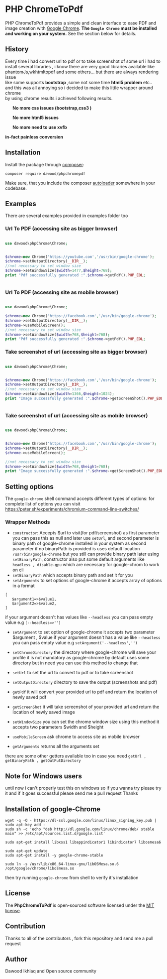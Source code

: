 PHP ChromeToPdf
===============

PHP ChromeToPdf provides a simple and clean interface to ease PDF and image creation with
[Google Chrome](https://www.google.com/chrome/). **The `Google Chrome`
must be installed and working on your system.** See the section below for details.



## History
Every time i had convert url to pdf or to take screenshot of some url
i had to install several libraries , i know there are very good libraries available 
like phantomJs,wkhtmltopdf and some others...
but there are always rendering issue 
<br>like some supports <b>bootstrap</b> ,some not some time <b>html5 problem</b> etc..
<br>and this was all annoying
so i decided to make this little wrapper around chrome 
<br>
by using chrome results i achieved following results.
<ul><b>No more css issues (bootstrap,css3 )</b></ul>
<ul><b>No more html5 issues</b></ul>
<ul><b>No more need to use xvfb</b></ul>

<b>in-fact painless conversion</b>


## Installation

Install the package through [composer](http://getcomposer.org):

```
composer require dawood/phpchromepdf
```

Make sure, that you include the composer [autoloader](https://getcomposer.org/doc/01-basic-usage.md#autoloading)
somewhere in your codebase.

## Examples
There are several examples provided in examples folder too


### Url To PDF (accessing site as  bigger browser)

```php

use dawood\phpChrome\Chrome;


$chrome=new Chrome('https://youtube.com','/usr/bin/google-chrome');
$chrome->setOutputDirectory(__DIR__);
//not necessary to set window size
$chrome->setWindowSize($width=1477,$height=768);
print "Pdf successfully generated :".$chrome->getPdf().PHP_EOL;



```


### Url To PDF (accessing site as  mobile browser)

```php

use dawood\phpChrome\Chrome;

$chrome=new Chrome('https://facebook.com','/usr/bin/google-chrome');
$chrome->setOutputDirectory(__DIR__);
$chrome->useMobileScreen();
//not necessary to set window size
$chrome->setWindowSize($width=768,$height=768);
print "Pdf successfully generated :".$chrome->getPdf().PHP_EOL;

```


### Take screenshot of url (accessing site as  bigger browser)

```php

use dawood\phpChrome\Chrome;


$chrome=new Chrome('https://facebook.com','/usr/bin/google-chrome');
$chrome->setOutputDirectory(__DIR__);
//not necessary to set window size
$chrome->setWindowSize($width=1366,$height=1024);
print "Image successfully generated :".$chrome->getScreenShot().PHP_EOL;



```

### Take screenshot of url (accessing site as  mobile browser)

```php

use dawood\phpChrome\Chrome;


$chrome=new Chrome('https://facebook.com','/usr/bin/google-chrome');
$chrome->setOutputDirectory(__DIR__);
$chrome->useMobileScreen();

//not necessary to set window size
$chrome->setWindowSize($width=768,$height=768);
print "Image successfully generated :".$chrome->getScreenShot().PHP_EOL;


```



## Setting options

The `google-chrome` shell command accepts different types of options:
for complete list of options you can visit 
https://peter.sh/experiments/chromium-command-line-switches/

 

### Wrapper Methods


 * `constructor`: Accepts $url to visit(for pdf/screenshot) as first parameter 
 you can pass this as null and later use `setUrl`, and second parameter is binary
 path of google-chrome installed in your system as second parameter if no binaryPath is provided
 is uses default location `/usr/bin/google-chrome`
 but you still can provide binary path later using `setBinaryPath`,
 constructor also put some default arguments like 
 `headless , disable-gpu` which are necessary for google-chrom to work on cli
 * `setBinaryPath` which accepts binary path and set it for you
 * `setArguments` to set options of google-chrome it accepts array of options in a format
 ```
 [
    $argument1=>$value1,
    $argument2=>$value2,  
 ]
 ```
if your argument doesn't has values like `--headless` you can pass empty value 
 e.g
 `[--headless=>'']`
* `setArgument` to set option of google-chrome it accepts two parameter $argument , $value
 if your argument doesn't has a value like `--headless` you can pass empty value e.g
 `setArgument('--headless','')`
 
* `setChromeDirectory` the directory where google-chrome will save your profile
    it is not mandatory as google-chrome by default uses some directory but in need 
    you can use this method to change that
* `setUrl` to set the url to convert to pdf or to take screenshot    

* `setOutputDirectory` directory to save the output (screenshots and pdf)

* `getPdf` it will convert your provided url to pdf and return the 
location of newly saved pdf

* `getScreenShot` it will take screenshot of your provided url and return the 
location of newly saved image

* `setWindowSize` you can set the chrome window size using this method 
it accepts two parameters $width and $height

* `useMobileScreen` ask chrome to access site as mobile browser
 
* `getArguments` returns all the arguments set
 
there are some other getters available too in case you need
 `getUrl , getBinaryPath , getOutPutDirectory`





## Note for Windows users
until now i can't properly test this on windows so if you wanna try
please try it and if it goes successful please send me a pull request 
Thanks



## Installation of google-Chrome
```shell
wget -q -O - https://dl-ssl.google.com/linux/linux_signing_key.pub | sudo apt-key add - 
sudo sh -c 'echo "deb http://dl.google.com/linux/chrome/deb/ stable main" >> /etc/apt/sources.list.d/google.list'

sudo apt-get install libxss1 libappindicator1 libindicator7 libosmesa6

sudo apt-get update
sudo apt-get install -y google-chrome-stable

sudo ln -s /usr/lib/x86_64-linux-gnu/libOSMesa.so.6 /opt/google/chrome/libosmesa.so

```
then try running `google-chrome` from shell to verify it's installation


## License 
The <b>PhpChromeToPdf</b> is open-sourced software licensed under the [MIT license](https://opensource.org/licenses/MIT).

## Contribution
Thanks to all of the contributors ,
fork this repository and send me a pull request

## Author
Dawood Ikhlaq and Open source community